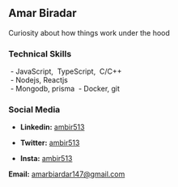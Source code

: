 ## Amar Biradar
Curiosity about how things work under the hood

### Technical Skills
 &nbsp;- JavaScript,&nbsp; TypeScript,&nbsp; C/C++</br>
 &nbsp;- Nodejs, Reactjs</br>
 &nbsp;- Mongodb, prisma
 &nbsp;- Docker, git

### Social Media
- <p><b>Linkedin:</b> <a href="https:/www.linkedin.com/in/ambir513" target="_blank">ambir513</a></p>
- <p><b>Twitter:</b> <a href="https://x.com/ambir513" target="_blank">ambir513</a></p>
- <p><b>Insta:</b> <a href="https://www.instagram.com/ambir513" target="_blank">ambir513</a></p>

<p><b>Email:</b> <a href="mailto:amarbiradar147@gmail.com" target="_blank">amarbiardar147@gmail.com</a></p>
